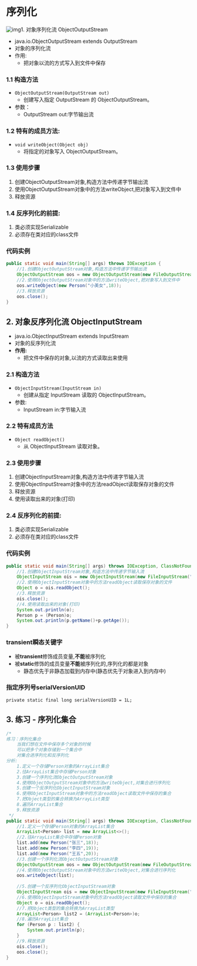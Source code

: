 # 序列化

![img](https://gblobscdn.gitbook.com/assets%2F-MFGFjVrjTSMPA_4GB73%2F-MGeihTASZ2NmfmH6nUq%2F-MGelD_9HK1WOr7t02rO%2F03_序列化和反序列化的概述.bmp?alt=media&token=0fe2350e-cb6c-407e-ad29-67d521a1bf14)1. 对象序列化流 ObjectOutputStream

* java.io.ObjectOutputStream extends OutputStream
* 对象的序列化流
* 作用:
  * 把对象以流的方式写入到文件中保存

### 1.1 构造方法

* `ObjectOutputStream(OutputStream out)`  
  * 创建写入指定 OutputStream 的 ObjectOutputStream。
* 参数：
  * OutputStream out:字节输出流

### 1.2 特有的成员方法:

* `void writeObject(Object obj)` 
  * 将指定的对象写入 ObjectOutputStream。

### 1.3 使用步骤

1. 创建ObjectOutputStream对象,构造方法中传递字节输出流
2. 使用ObjectOutputStream对象中的方法writeObject,把对象写入到文件中
3. 释放资源

### 1.4 反序列化的前提: 

1. 类必须实现Serializable
2. 必须存在类对应的class文件

### 代码实例

```java
public static void main(String[] args) throws IOException {
    //1.创建ObjectOutputStream对象,构造方法中传递字节输出流
    ObjectOutputStream oos = new ObjectOutputStream(new FileOutputStream("10_IO\\person.txt"));
    //2.使用ObjectOutputStream对象中的方法writeObject,把对象写入到文件中
    oos.writeObject(new Person("小美女",18));
    //3.释放资源
    oos.close();
}
```

## 2. 对象反序列化流 ObjectInputStream

* java.io.ObjectInputStream extends InputStream
* 对象的反序列化流
* **作用:**
  * 把文件中保存的对象,以流的方式读取出来使用

### 2.1 构造方法

* `ObjectInputStream(InputStream in)`  
  * 创建从指定 InputStream 读取的 ObjectInputStream。
* 参数:
  * InputStream in:字节输入流

### 2.2 特有成员方法

* `Object readObject()`  
  * 从 ObjectInputStream 读取对象。 

### 2.3 使用步骤

1. 创建ObjectInputStream对象,构造方法中传递字节输入流
2. 使用ObjectInputStream对象中的方法readObject读取保存对象的文件
3. 释放资源
4. 使用读取出来的对象\(打印\)

### 2.4 反序列化的前提: 

1. 类必须实现Serializable
2. 必须存在类对应的class文件

### 代码实例

```java
public static void main(String[] args) throws IOException, ClassNotFoundException {
    //1.创建ObjectInputStream对象,构造方法中传递字节输入流
    ObjectInputStream ois = new ObjectInputStream(new FileInputStream("10_IO\\person.txt"));
    //2.使用ObjectInputStream对象中的方法readObject读取保存对象的文件
    Object o = ois.readObject();
    //3.释放资源
    ois.close();
    //4.使用读取出来的对象(打印)
    System.out.println(o);
    Person p = (Person)o;
    System.out.println(p.getName()+p.getAge());
}
```

### transient瞬态关键字

* 被**transient**修饰成员变量,**不能**被序列化
* 被**static**修饰的成员变量**不能**被序列化的,序列化的都是对象
  * 静态优先于非静态加载到内存中\(静态优先于对象进入到内存中\)

### 指定序列号serialVersionUID

`private static final long serialVersionUID = 1L;` 

## 3. 练习 - 序列化集合

```java
/*
练习：序列化集合
    当我们想在文件中保存多个对象的时候
    可以把多个对象存储到一个集合中
    对集合进序列化和反序列化
分析:
    1.定义一个存储Person对象的ArrayList集合
    2.往ArrayList集合中存储Person对象
    3.创建一个序列化流ObjectOutputStream对象
    4.使用ObjectOutputStream对象中的方法writeObject,对集合进行序列化
    5.创建一个反序列化ObjectInputStream对象
    6.使用ObjectInputStream对象中的方法readObject读取文件中保存的集合
    7.把Object类型的集合转换为ArrayList类型
    8.遍历ArrayList集合
    9.释放资源
 */
public static void main(String[] args) throws IOException, ClassNotFoundException {
    //1.定义一个存储Person对象的ArrayList集合
    ArrayList<Person> list = new ArrayList<>();
    //2.往ArrayList集合中存储Person对象
    list.add(new Person("张三",18));
    list.add(new Person("李四",19));
    list.add(new Person("王五",20));
    //3.创建一个序列化流ObjectOutputStream对象
    ObjectOutputStream oos = new ObjectOutputStream(new FileOutputStream("10_IO\\list.txt"));
    //4.使用ObjectOutputStream对象中的方法writeObject,对集合进行序列化
    oos.writeObject(list);
    
    //5.创建一个反序列化ObjectInputStream对象
    ObjectInputStream ois = new ObjectInputStream(new FileInputStream("10_IO\\list.txt"));
    //6.使用ObjectInputStream对象中的方法readObject读取文件中保存的集合
    Object o = ois.readObject();
    //7.把Object类型的集合转换为ArrayList类型
    ArrayList<Person> list2 = (ArrayList<Person>)o;
    //8.遍历ArrayList集合
    for (Person p : list2) {
        System.out.println(p);
    }
    //9.释放资源
    ois.close();
    oos.close();
}
```

